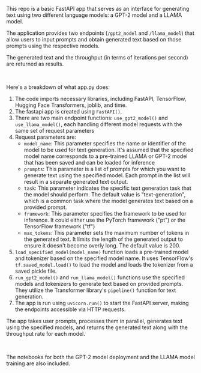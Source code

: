 This repo is a basic FastAPI app that 
serves as an interface for generating text 
using two different language models: a GPT-2 model 
and a LLAMA model. 

The application provides two 
endpoints (`/gpt2_model` and `/llama_model`) that 
allow users to input prompts and obtain generated 
text based on those prompts using the respective 
models. 

The generated text and the 
throughput (in terms of iterations per second) 
are returned as results.

<br>

Here's a breakdown of what app.py does:

1. The code imports necessary libraries, including 
FastAPI, TensorFlow, Hugging Face Transformers, 
joblib, and time.
2. The fastapi app is created using `FastAPI()`.
3. There are two main endpoint functions:
`use_gpt2_model()` and `use_llama_model()`, each 
handling different model requests with the same 
set of request parameters
4. Request parameters are:
   - `model_name`: This parameter specifies the name 
   or identifier of the model to be used for text generation. 
   It's assumed that the specified model name 
   corresponds to a pre-trained LLAMA or GPT-2 model 
   that has been saved and can be loaded for inference
   - `prompts`: This parameter is a list of prompts for 
   which you want to generate text using the specified model. 
   Each prompt in the list will result in a separate 
   generated text output.
   - `task`: This parameter indicates the specific text 
   generation task that the model should perform. 
   The default value is "text-generation", which is a 
   common task where the model generates text based 
   on a provided prompt.
   - `framework`: This parameter specifies the framework 
   to be used for inference. It could either use the 
   PyTorch framework ("pt") or the TensorFlow framework ("tf")
   - `max_tokens`: This parameter sets the maximum number 
   of tokens in the generated text. It limits the length of 
   the generated output to ensure it doesn't become overly 
   long. The default value is 200.
5. `load_specified_model(model_name)` function loads a 
pre-trained model and tokenizer based on the specified 
model name. It uses TensorFlow's `tf.saved_model.load()`
to load the model and loads the tokenizer from a saved 
pickle file.
6. `run_gpt2_model()` and `run_llama_model()` functions use 
the specified models and tokenizers to generate text 
based on provided prompts. They utilize the 
Transformer library's `pipeline()` function for text 
generation.
7. The app is run using `uvicorn.run()` to start the FastAPI 
server, making the endpoints accessible via HTTP requests.


The app takes user prompts, 
processes them in parallel, generates text using 
the specified models, and returns the generated text 
along with the throughput rate for each model.


<br>

The notebooks for both the GPT-2 model deployment and the 
LLAMA model training are also included.